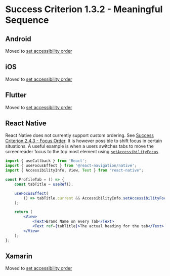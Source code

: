 # Success Criterion 1.3.2 - Meaningful Sequence

## Android

Moved to [set accessibility order](../accessibility-order.md)

## iOS

Moved to [set accessibility order](../accessibility-order.md)

## Flutter

Moved to [set accessibility order](../accessibility-order.md)

## React Native

React Native does not currently support custom ordering. See [Success Criterion 2.4.3 - Focus Order](2.4.3.md). It is however possible to shift focus in certain situations.
A useful example is when a users switches tabs to move the screenreader focus to the top most element using [`setAccessibilityFocus`](https://reactnative.dev/docs/accessibilityinfo#setaccessibilityfocus)

```jsx
import { useCallback } from 'React';
import { useFocusEffect } from '@react-navigation/native';
import { AccessibilityInfo, View, Text } from "react-native";

const ProfileTab = () => {
    const tabTitle = useRef();

    useFocusEffect(
        () => tabTitle.current && AccessibilityInfo.setAccessibilityFocus(tabTitle)
    );

    return (
        <View>
            <Text>Brand Name on every Tab</Text>
            <Text ref={tabTitle}>The actual heading for the tab</Text>
        </View>
    );
};
```

## Xamarin

Moved to [set accessibility order](../accessibility-order.md)
